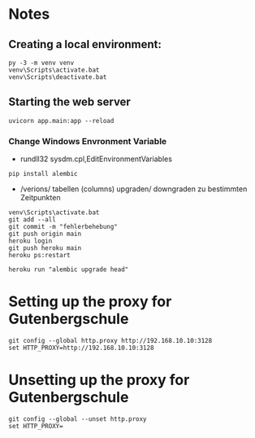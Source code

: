 
# Notes


## Creating a local environment:

````
py -3 -m venv venv
venv\Scripts\activate.bat 
venv\Scripts\deactivate.bat 
````

## Starting the web server

````
uvicorn app.main:app --reload
````


### Change Windows Envronment Variable

* rundll32 sysdm.cpl,EditEnvironmentVariables


````
pip install alembic

````



* /verions/ tabellen (columns) upgraden/ downgraden zu bestimmten Zeitpunkten



````
venv\Scripts\activate.bat
git add --all
git commit -m "fehlerbehebung"
git push origin main
heroku login
git push heroku main 
heroku ps:restart 

heroku run "alembic upgrade head"
````

# Setting up the proxy for Gutenbergschule
````
git config --global http.proxy http://192.168.10.10:3128
set HTTP_PROXY=http://192.168.10.10:3128
````

# Unsetting up the proxy for Gutenbergschule
````
git config --global --unset http.proxy
set HTTP_PROXY=
````